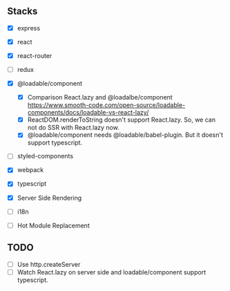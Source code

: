## Stacks

- [x] express
- [x] react
- [x] react-router
- [ ] redux
- [x] @loadable/component
  - [x] Comparison React.lazy and @loadalbe/component https://www.smooth-code.com/open-source/loadable-components/docs/loadable-vs-react-lazy/
  - [x] ReactDOM.renderToString doesn't support React.lazy. So, we can not do SSR with React.lazy now.
  - [x] @loadable/component needs @loadable/babel-plugin. But it doesn't support typescript.
- [ ] styled-components

- [x] webpack
- [x] typescript

- [x] Server Side Rendering
- [ ] i18n
- [ ] Hot Module Replacement

## TODO

- [ ] Use http.createServer
- [ ] Watch React.lazy on server side and loadable/component support typescript.
